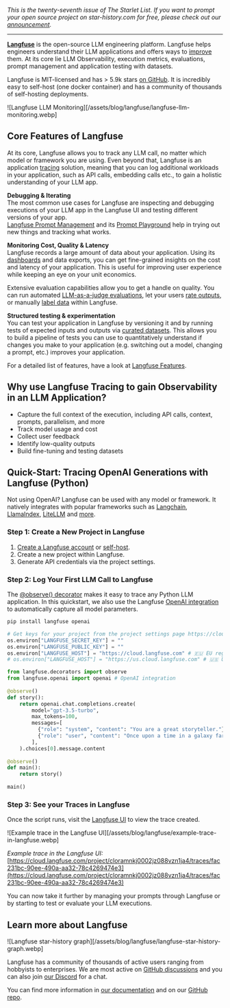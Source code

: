 *This is the twenty-seventh issue of The Starlet List. If you want to prompt your open source project on star-history.com for free, please check out our [announcement](/blog/list-your-open-source-project).*

---

[**Langfuse**](https://github.com/langfuse/langfuse) is the open-source LLM engineering platform. Langfuse helps engineers understand their LLM applications and offers ways to [improve](https://langfuse.com/faq/all/llm-analytics-101) them. At its core lie LLM Observability, execution metrics, evaluations, prompt management and application testing with datasets.

Langfuse is MIT-licensed and has \> 5.9k stars [on GitHub](https://github.com/langfuse/langfuse/). It is incredibly easy to self-host (one docker container) and has a community of thousands of self-hosting deployments.

![Langfuse LLM Monitoring][/assets/blog/langfuse/langfuse-llm-monitoring.webp]

## Core Features of Langfuse

At its core, Langfuse allows you to track any LLM call, no matter which model or framework you are using. Even beyond that, Langfuse is an application [tracing](https://langfuse.com/docs/tracing) solution, meaning that you can log additional workloads in your application, such as API calls, embedding calls etc., to gain a holistic understanding of your LLM app.

**Debugging & Iterating**  
The most common use cases for Langfuse are inspecting and debugging executions of your LLM app in the Langfuse UI and testing different versions of your app.  
[Langfuse Prompt Management](https://langfuse.com/docs/prompts/get-started) and its [Prompt Playground](https://langfuse.com/docs/playground) help in trying out new things and tracking what works.

**Monitoring Cost, Quality & Latency**  
Langfuse records a large amount of data about your application. Using its [dashboards](https://langfuse.com/docs/analytics/overview) and data exports, you can get fine-grained insights on the cost and latency of your application. This is useful for improving user experience while keeping an eye on your unit economics.

Extensive evaluation capabilities allow you to get a handle on quality. You can run automated [LLM-as-a-judge evaluations](https://langfuse.com/docs/scores/model-based-evals), let your users [rate outputs](https://langfuse.com/docs/scores/user-feedback), or manually [label data](https://langfuse.com/docs/scores/annotation) within Langfuse.

**Structured testing & experimentation**  
You can test your application in Langfuse by versioning it and by running tests of expected inputs and outputs via [curated datasets](https://langfuse.com/docs/datasets/overview). This allows you to build a pipeline of tests you can use to quantitatively understand if changes you make to your application (e.g. switching out a model, changing a prompt, etc.) improves your application.

For a detailed list of features, have a look at [Langfuse Features](https://langfuse.com/docs#overview-core-platform-features).

## Why use Langfuse Tracing to gain Observability in an LLM Application?

* Capture the full context of the execution, including API calls, context, prompts, parallelism, and more  
* Track model usage and cost  
* Collect user feedback  
* Identify low-quality outputs  
* Build fine-tuning and testing datasets

## Quick-Start: Tracing OpenAI Generations with Langfuse (Python)

Not using OpenAI? Langfuse can be used with any model or framework. It natively integrates with popular frameworks such as [Langchain](https://langfuse.com/docs/integrations/langchain/tracing), [LlamaIndex](https://langfuse.com/docs/integrations/llama-index/get-started), [LiteLLM](https://langfuse.com/docs/integrations/litellm/tracing) and [more](https://langfuse.com/docs/integrations/overview).

### Step 1: Create a New Project in Langfuse

1. [Create a Langfuse account](https://cloud.langfuse.com/auth/sign-up) or [self-host](https://langfuse.com/docs/deployment/self-host).  
2. Create a new project within Langfuse.   
3. Generate API credentials via the project settings.

### Step 2: Log Your First LLM Call to Langfuse

The [@observe() decorator](https://langfuse.com/docs/sdk/python/decorators) makes it easy to trace any Python LLM application. In this quickstart, we also use the Langfuse [OpenAI integration](https://langfuse.com/docs/integrations/openai) to automatically capture all model parameters.

```bash
pip install langfuse openai
```

```py
# Get keys for your project from the project settings page https://cloud.langfuse.com
os.environ["LANGFUSE_SECRET_KEY"] = ""
os.environ["LANGFUSE_PUBLIC_KEY"] = ""
os.environ["LANGFUSE_HOST"] = "https://cloud.langfuse.com" # 🇪🇺 EU region
# os.environ["LANGFUSE_HOST"] = "https://us.cloud.langfuse.com" # 🇺🇸 US region
```

```py
from langfuse.decorators import observe
from langfuse.openai import openai # OpenAI integration
 
@observe()
def story():
    return openai.chat.completions.create(
        model="gpt-3.5-turbo",
        max_tokens=100,
        messages=[
          {"role": "system", "content": "You are a great storyteller."},
          {"role": "user", "content": "Once upon a time in a galaxy far, far away..."}
        ],
    ).choices[0].message.content
 
@observe()
def main():
    return story()
 
main()
```

### Step 3: See your Traces in Langfuse

Once the script runs, visit the [Langfuse UI](https://cloud.langfuse.com/) to view the trace created.

![Example trace in the Langfuse UI][/assets/blog/langfuse/example-trace-in-langfuse.webp]

*Example trace in the Langfuse UI:* [https://cloud.langfuse.com/project/cloramnkj0002jz088vzn1ja4/traces/fac231bc-90ee-490a-aa32-78c4269474e3](https://cloud.langfuse.com/project/cloramnkj0002jz088vzn1ja4/traces/fac231bc-90ee-490a-aa32-78c4269474e3) 

You can now take it further by managing your prompts through Langfuse or by starting to test or evaluate your LLM executions.

## Learn more about Langfuse

![Langfuse star-history graph][/assets/blog/langfuse/langfuse-star-history-graph.webp]

Langfuse has a community of thousands of active users ranging from hobbyists to enterprises. We are most active on [GitHub discussions](https://github.com/orgs/langfuse/discussions) and you can also join [our Discord](https://langfuse.com/discord) for a chat. 

You can find more information in [our documentation](https://langfuse.com/docs) and on our [GitHub repo](https://github.com/langfuse/langfuse/).